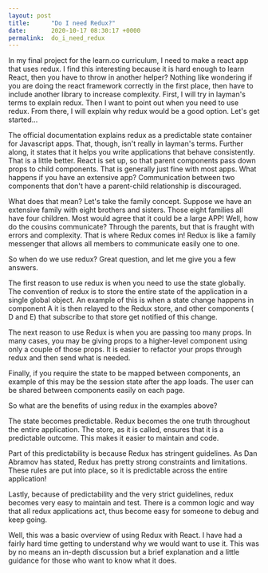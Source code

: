 ```yaml
---
layout: post
title:      "Do I need Redux?"
date:       2020-10-17 08:30:17 +0000
permalink:  do_i_need_redux
---
```



In my final project for the learn.co curriculum, I need to make a react app that uses redux. I find this interesting because it is hard enough to learn React, then you have to throw in another helper? Nothing like wondering if you are doing the react framework correctly in the first place, then have to include another library to increase complexity. First, I will try in layman's terms to explain redux. Then I want to point out when you need to use redux. From there, I will explain why redux would be a good option. Let's get started...
 
 The official documentation explains redux as a predictable state container for Javascript apps. That, though, isn't really in layman's terms. Further along, it states that it helps you write applications that behave consistently. That is a little better. React is set up, so that parent components pass down props to child components. That is generally just fine with most apps. What happens if you have an extensive app? Communication between two components that don't have a parent-child relationship is discouraged. 
 
 What does that mean? Let's take the family concept. Suppose we have an extensive family with eight brothers and sisters. Those eight families all have four children. Most would agree that it could be a large APP! Well, how do the cousins communicate? Through the parents, but that is fraught with errors and complexity. That is where Redux comes in! Redux is like a family messenger that allows all members to communicate easily one to one.
 
 So when do we use redux? Great question, and let me give you a few answers. 
 
 The first reason to use redux is when you need to use the state globally. The convention of redux is to store the entire state of the application in a single global object. An example of this is when a state change happens in component A it is then relayed to the Redux store, and other components ( D and E) that subscribe to that store get notified of this change.
 
 The next reason to use Redux is when you are passing too many props. In many cases, you may be giving props to a higher-level component using only a couple of those props. It is easier to refactor your props through redux and then send what is needed.
 
 Finally, if you require the state to be mapped between components, an example of this may be the session state after the app loads. The user can be shared between components easily on each page.
 
So what are the benefits of using redux in the examples above?

The state becomes predictable. Redux becomes the one truth throughout the entire application. The store, as it is called, ensures that it is a predictable outcome. This makes it easier to maintain and code.

Part of this predictability is because Redux has stringent guidelines. As Dan Abramov has stated, Redux has pretty strong constraints and limitations. These rules are put into place, so it is predictable across the entire application!

Lastly, because of predictability and the very strict guidelines, redux becomes very easy to maintain and test. There is a common logic and way that all redux applications act, thus become easy for someone to debug and keep going.

Well, this was a basic overview of using Redux with React. I have had a fairly hard time getting to understand why we would want to use it. This was by no means an in-depth discussion but a brief explanation and a little guidance for those who want to know what it does.
